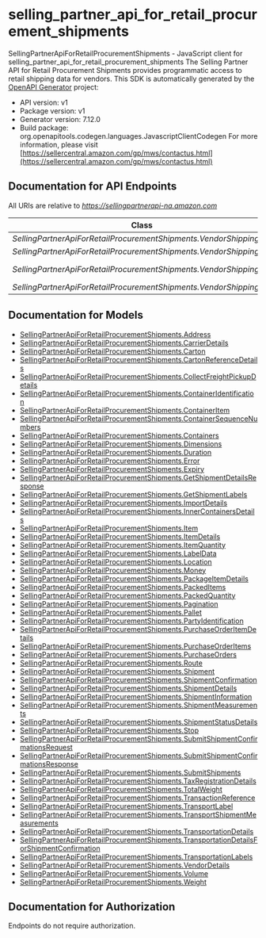 # selling_partner_api_for_retail_procurement_shipments

SellingPartnerApiForRetailProcurementShipments - JavaScript client for selling_partner_api_for_retail_procurement_shipments
The Selling Partner API for Retail Procurement Shipments provides programmatic access to retail shipping data for vendors.
This SDK is automatically generated by the [OpenAPI Generator](https://openapi-generator.tech) project:

- API version: v1
- Package version: v1
- Generator version: 7.12.0
- Build package: org.openapitools.codegen.languages.JavascriptClientCodegen
For more information, please visit [https://sellercentral.amazon.com/gp/mws/contactus.html](https://sellercentral.amazon.com/gp/mws/contactus.html)

## Documentation for API Endpoints

All URIs are relative to *https://sellingpartnerapi-na.amazon.com*

Class | Method | HTTP request | Description
------------ | ------------- | ------------- | -------------
*SellingPartnerApiForRetailProcurementShipments.VendorShippingApi* | [**getShipmentDetails**](docs/VendorShippingApi.md#getShipmentDetails) | **GET** /vendor/shipping/v1/shipments | GetShipmentDetails
*SellingPartnerApiForRetailProcurementShipments.VendorShippingApi* | [**getShipmentLabels**](docs/VendorShippingApi.md#getShipmentLabels) | **GET** /vendor/shipping/v1/transportLabels | 
*SellingPartnerApiForRetailProcurementShipments.VendorShippingApi* | [**submitShipmentConfirmations**](docs/VendorShippingApi.md#submitShipmentConfirmations) | **POST** /vendor/shipping/v1/shipmentConfirmations | SubmitShipmentConfirmations
*SellingPartnerApiForRetailProcurementShipments.VendorShippingApi* | [**submitShipments**](docs/VendorShippingApi.md#submitShipments) | **POST** /vendor/shipping/v1/shipments | SubmitShipments


## Documentation for Models

 - [SellingPartnerApiForRetailProcurementShipments.Address](docs/Address.md)
 - [SellingPartnerApiForRetailProcurementShipments.CarrierDetails](docs/CarrierDetails.md)
 - [SellingPartnerApiForRetailProcurementShipments.Carton](docs/Carton.md)
 - [SellingPartnerApiForRetailProcurementShipments.CartonReferenceDetails](docs/CartonReferenceDetails.md)
 - [SellingPartnerApiForRetailProcurementShipments.CollectFreightPickupDetails](docs/CollectFreightPickupDetails.md)
 - [SellingPartnerApiForRetailProcurementShipments.ContainerIdentification](docs/ContainerIdentification.md)
 - [SellingPartnerApiForRetailProcurementShipments.ContainerItem](docs/ContainerItem.md)
 - [SellingPartnerApiForRetailProcurementShipments.ContainerSequenceNumbers](docs/ContainerSequenceNumbers.md)
 - [SellingPartnerApiForRetailProcurementShipments.Containers](docs/Containers.md)
 - [SellingPartnerApiForRetailProcurementShipments.Dimensions](docs/Dimensions.md)
 - [SellingPartnerApiForRetailProcurementShipments.Duration](docs/Duration.md)
 - [SellingPartnerApiForRetailProcurementShipments.Error](docs/Error.md)
 - [SellingPartnerApiForRetailProcurementShipments.Expiry](docs/Expiry.md)
 - [SellingPartnerApiForRetailProcurementShipments.GetShipmentDetailsResponse](docs/GetShipmentDetailsResponse.md)
 - [SellingPartnerApiForRetailProcurementShipments.GetShipmentLabels](docs/GetShipmentLabels.md)
 - [SellingPartnerApiForRetailProcurementShipments.ImportDetails](docs/ImportDetails.md)
 - [SellingPartnerApiForRetailProcurementShipments.InnerContainersDetails](docs/InnerContainersDetails.md)
 - [SellingPartnerApiForRetailProcurementShipments.Item](docs/Item.md)
 - [SellingPartnerApiForRetailProcurementShipments.ItemDetails](docs/ItemDetails.md)
 - [SellingPartnerApiForRetailProcurementShipments.ItemQuantity](docs/ItemQuantity.md)
 - [SellingPartnerApiForRetailProcurementShipments.LabelData](docs/LabelData.md)
 - [SellingPartnerApiForRetailProcurementShipments.Location](docs/Location.md)
 - [SellingPartnerApiForRetailProcurementShipments.Money](docs/Money.md)
 - [SellingPartnerApiForRetailProcurementShipments.PackageItemDetails](docs/PackageItemDetails.md)
 - [SellingPartnerApiForRetailProcurementShipments.PackedItems](docs/PackedItems.md)
 - [SellingPartnerApiForRetailProcurementShipments.PackedQuantity](docs/PackedQuantity.md)
 - [SellingPartnerApiForRetailProcurementShipments.Pagination](docs/Pagination.md)
 - [SellingPartnerApiForRetailProcurementShipments.Pallet](docs/Pallet.md)
 - [SellingPartnerApiForRetailProcurementShipments.PartyIdentification](docs/PartyIdentification.md)
 - [SellingPartnerApiForRetailProcurementShipments.PurchaseOrderItemDetails](docs/PurchaseOrderItemDetails.md)
 - [SellingPartnerApiForRetailProcurementShipments.PurchaseOrderItems](docs/PurchaseOrderItems.md)
 - [SellingPartnerApiForRetailProcurementShipments.PurchaseOrders](docs/PurchaseOrders.md)
 - [SellingPartnerApiForRetailProcurementShipments.Route](docs/Route.md)
 - [SellingPartnerApiForRetailProcurementShipments.Shipment](docs/Shipment.md)
 - [SellingPartnerApiForRetailProcurementShipments.ShipmentConfirmation](docs/ShipmentConfirmation.md)
 - [SellingPartnerApiForRetailProcurementShipments.ShipmentDetails](docs/ShipmentDetails.md)
 - [SellingPartnerApiForRetailProcurementShipments.ShipmentInformation](docs/ShipmentInformation.md)
 - [SellingPartnerApiForRetailProcurementShipments.ShipmentMeasurements](docs/ShipmentMeasurements.md)
 - [SellingPartnerApiForRetailProcurementShipments.ShipmentStatusDetails](docs/ShipmentStatusDetails.md)
 - [SellingPartnerApiForRetailProcurementShipments.Stop](docs/Stop.md)
 - [SellingPartnerApiForRetailProcurementShipments.SubmitShipmentConfirmationsRequest](docs/SubmitShipmentConfirmationsRequest.md)
 - [SellingPartnerApiForRetailProcurementShipments.SubmitShipmentConfirmationsResponse](docs/SubmitShipmentConfirmationsResponse.md)
 - [SellingPartnerApiForRetailProcurementShipments.SubmitShipments](docs/SubmitShipments.md)
 - [SellingPartnerApiForRetailProcurementShipments.TaxRegistrationDetails](docs/TaxRegistrationDetails.md)
 - [SellingPartnerApiForRetailProcurementShipments.TotalWeight](docs/TotalWeight.md)
 - [SellingPartnerApiForRetailProcurementShipments.TransactionReference](docs/TransactionReference.md)
 - [SellingPartnerApiForRetailProcurementShipments.TransportLabel](docs/TransportLabel.md)
 - [SellingPartnerApiForRetailProcurementShipments.TransportShipmentMeasurements](docs/TransportShipmentMeasurements.md)
 - [SellingPartnerApiForRetailProcurementShipments.TransportationDetails](docs/TransportationDetails.md)
 - [SellingPartnerApiForRetailProcurementShipments.TransportationDetailsForShipmentConfirmation](docs/TransportationDetailsForShipmentConfirmation.md)
 - [SellingPartnerApiForRetailProcurementShipments.TransportationLabels](docs/TransportationLabels.md)
 - [SellingPartnerApiForRetailProcurementShipments.VendorDetails](docs/VendorDetails.md)
 - [SellingPartnerApiForRetailProcurementShipments.Volume](docs/Volume.md)
 - [SellingPartnerApiForRetailProcurementShipments.Weight](docs/Weight.md)


## Documentation for Authorization

Endpoints do not require authorization.

